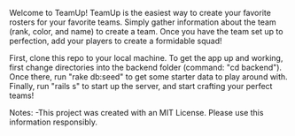 Welcome to TeamUp! TeamUp is the easiest way to create your favorite rosters for your favorite teams. Simply gather information about the team (rank, color, and name) to create a team. Once you have the team set up to perfection, add your players to create a formidable squad!

First, clone this repo to your local machine. To get the app up and working, first change directories into the backend folder (command: "cd backend"). Once there, run "rake db:seed" to get some starter data to play around with. Finally, run "rails s" to start up the server, and start crafting your perfect teams!





Notes:
-This project was created with an MIT License. Please use this information responsibly. 
